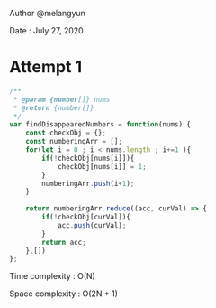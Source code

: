 Author @melangyun

Date : July 27, 2020

# Attempt 1



```js
/**
 * @param {number[]} nums
 * @return {number[]}
 */
var findDisappearedNumbers = function(nums) {
    const checkObj = {};
    const numberingArr = [];
    for(let i = 0 ; i < nums.length ; i+=1 ){
        if(!checkObj[nums[i]]){
            checkObj[nums[i]] = 1;
        }
        numberingArr.push(i+1);
    }
    
    return numberingArr.reduce((acc, curVal) => {
        if(!checkObj[curVal]){
            acc.push(curVal);
        }
        return acc;
    },[]) 
};

```

Time complexity : O(N)

Space complexity : O(2N + 1)